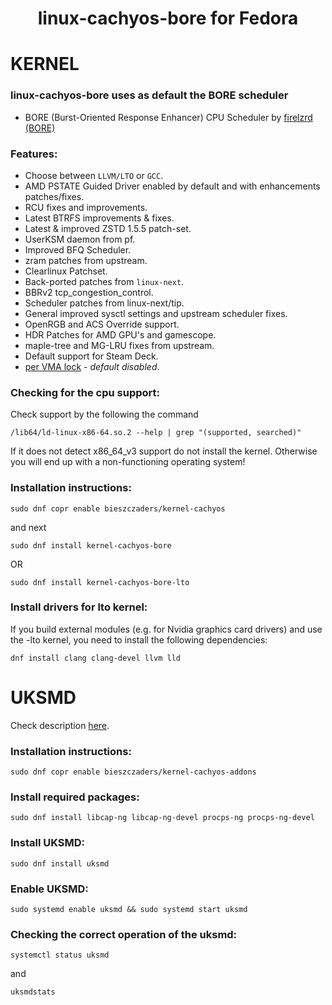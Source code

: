 <div align="center">
 
  <h1 align="center">linux-cachyos-bore for Fedora</h1>
</div>

# KERNEL

### linux-cachyos-bore uses as default the BORE scheduler
- BORE (Burst-Oriented Response Enhancer) CPU Scheduler by [firelzrd (BORE)](https://github.com/firelzrd/bore-scheduler)

### Features:
- Choose between `LLVM/LTO` or `GCC`.
- AMD PSTATE Guided Driver enabled by default and with enhancements patches/fixes.
- RCU fixes and improvements.
- Latest BTRFS improvements & fixes.
- Latest & improved ZSTD 1.5.5 patch-set.
- UserKSM daemon from pf.
- Improved BFQ Scheduler.
- zram patches from upstream.
- Clearlinux Patchset.
- Back-ported patches from `linux-next`.
- BBRv2 tcp_congestion_control.
- Scheduler patches from linux-next/tip.
- General improved sysctl settings and upstream scheduler fixes.
- OpenRGB and ACS Override support.
- HDR Patches for AMD GPU's and gamescope.
- maple-tree and MG-LRU fixes from upstream.
- Default support for Steam Deck.
- [per VMA lock](https://lwn.net/Articles/924572/) - *default disabled*.

### Checking for the cpu support:
Check support by the following the command
```
/lib64/ld-linux-x86-64.so.2 --help | grep "(supported, searched)"

```
If it does not detect x86_64_v3 support do not install the kernel. Otherwise you will end up with a non-functioning operating system! 

### Installation instructions:

```
sudo dnf copr enable bieszczaders/kernel-cachyos
```

and next

```
sudo dnf install kernel-cachyos-bore
```

OR
```
sudo dnf install kernel-cachyos-bore-lto
```

### Install drivers for lto kernel:
If you build external modules (e.g. for Nvidia graphics card drivers) and use the -lto kernel, you need to install the following dependencies:
```
dnf install clang clang-devel llvm lld
```

# UKSMD

Check description [here](https://github.com/CachyOS/uksmd).

### Installation instructions:

```
sudo dnf copr enable bieszczaders/kernel-cachyos-addons
```

### Install required packages:

```
sudo dnf install libcap-ng libcap-ng-devel procps-ng procps-ng-devel
```

### Install UKSMD:

```
sudo dnf install uksmd
```

### Enable UKSMD:

```
sudo systemd enable uksmd && sudo systemd start uksmd
```

### Checking the correct operation of the uksmd:

```
systemctl status uksmd
```

and

```
uksmdstats
```
